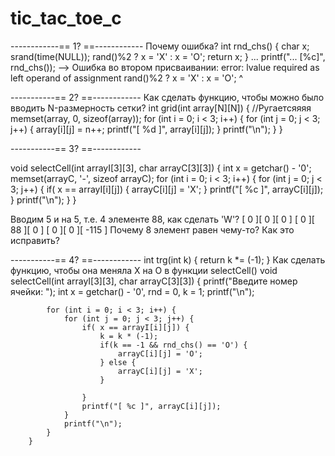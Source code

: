 # tic_tac_toe_c
------------== 1? ==------------ Почему ошибка?
int rnd_chs() {
    char x;
    srand(time(NULL));
    rand()%2 ? x = 'X' : x = 'O';
    return x;
}
...
printf("... [%c]", rnd_chs());
--> Ошибка во втором присваивании: error: lvalue required as left operand of assignment
      rand()%2 ? x = 'X' : x = 'O';
                             ^

-----------== 2? ==------------
Как сделать функцию, чтобы можно было вводить N-размерность сетки?
    int grid(int array[N][N]) { //Ругаетсяяяя
        memset(array, 0, sizeof(array));
        for (int i = 0; i < 3; i++) {
            for (int j = 0; j < 3; j++) {
                array[i][j] = n++;
                printf("[ %d ]", array[i][j]);
            }
            printf("\n");
        }
    }

-----------== 3? ==------------

void
selectCell(int arrayI[3][3], char arrayC[3][3]) {
    int x = getchar() - '0';
    memset(arrayC, '-', sizeof arrayC);
    for (int i = 0; i < 3; i++) {
        for (int j = 0; j < 3; j++) {
            if( x == arrayI[i][j]) {
                arrayC[i][j] = 'X';
            }
            printf("[ %c ]", arrayC[i][j]);
        }
        printf("\n");
    }
}

Вводим 5 и на 5, т.е. 4 элементе 88, как сделать 'W'?
[ 0 ][ 0 ][ 0 ]
[ 0 ][ 88 ][ 0 ]
[ 0 ][ 0 ][ -115 ]
Почему 8 элемент равен чему-то? Как это исправить?

-----------== 4? ==------------
    int trg(int k) {
            return k *= (-1);
        }
    Как сделать функцию, чтобы она меняла Х на О в функции selectCell()
    void selectCell(int arrayI[3][3], char arrayC[3][3]) {
            printf("Введите номер ячейки: ");
            int x = getchar() - '0', rnd = 0, k = 1;
            printf("\n");

            for (int i = 0; i < 3; i++) {
                for (int j = 0; j < 3; j++) {
                    if( x == arrayI[i][j]) {
                        k = k * (-1);
                        if(k == -1 && rnd_chs() == 'O') {
                            arrayC[i][j] = 'O';
                        } else {
                            arrayC[i][j] = 'X';
                        }

                    }
                    printf("[ %c ]", arrayC[i][j]);
                }
                printf("\n");
            }
        }
